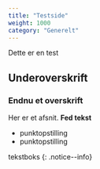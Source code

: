 ```yaml
---
title: "Testside"
weight: 1000
category: "Generelt"
---
```


Dette er en test

## Underoverskrift

### Endnu et overskrift

Her er et afsnit. **Fed tekst**
- punktopstilling
- punktopstilling

tekstboks
{: .notice--info}

